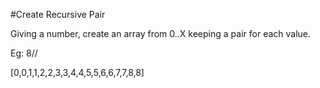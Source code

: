 #Create Recursive Pair


Giving a number, create an array from 0..X keeping a pair for each value.

Eg: 8//

[0,0,1,1,2,2,3,3,4,4,5,5,6,6,7,7,8,8]
